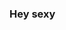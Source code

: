 ### Hey sexy

<!--
**mia-johnston/mia-johnston** is a ✨ _special_ ✨ repository because its `README.md` (this file) appears on your GitHub profile.

Here are some ideas to get you started:

- 🔭 I’m currently working on not ruining my life.
- 🌱 I’m currently learning how engineering can ruin your life.

-->
